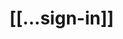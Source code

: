 <!-- generated by markdown-notes-tree -->

# \[\[...sign-in]]

<!-- optional markdown-notes-tree directory description starts here -->

<!-- optional markdown-notes-tree directory description ends here -->


